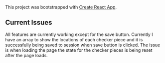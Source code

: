This project was bootstrapped with [Create React App](https://github.com/facebook/create-react-app).

## Current Issues

All features are currently working except for the save button. Currently I have an array to show the locations of each checker piece and it is successfully being saved to session when save button is clicked. The issue is when loading the page the state for the checker pieces is being reset after the page loads.
